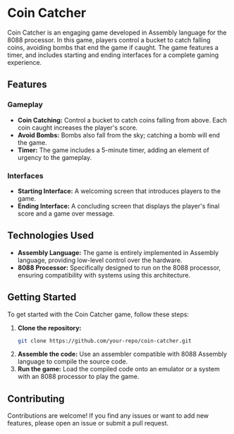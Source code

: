 # Coin Catcher

Coin Catcher is an engaging game developed in Assembly language for the 8088 processor. In this game, players control a bucket to catch falling coins, avoiding bombs that end the game if caught. The game features a timer, and includes starting and ending interfaces for a complete gaming experience.

## Features

### Gameplay
- **Coin Catching:** Control a bucket to catch coins falling from above. Each coin caught increases the player's score.
- **Avoid Bombs:** Bombs also fall from the sky; catching a bomb will end the game.
- **Timer:** The game includes a 5-minute timer, adding an element of urgency to the gameplay.

### Interfaces
- **Starting Interface:** A welcoming screen that introduces players to the game.
- **Ending Interface:** A concluding screen that displays the player's final score and a game over message.

## Technologies Used
- **Assembly Language:** The game is entirely implemented in Assembly language, providing low-level control over the hardware.
- **8088 Processor:** Specifically designed to run on the 8088 processor, ensuring compatibility with systems using this architecture.

## Getting Started

To get started with the Coin Catcher game, follow these steps:

1. **Clone the repository:**
    ```bash
    git clone https://github.com/your-repo/coin-catcher.git
    ```
2. **Assemble the code:** Use an assembler compatible with 8088 Assembly language to compile the source code.
3. **Run the game:** Load the compiled code onto an emulator or a system with an 8088 processor to play the game.

## Contributing

Contributions are welcome! If you find any issues or want to add new features, please open an issue or submit a pull request.


